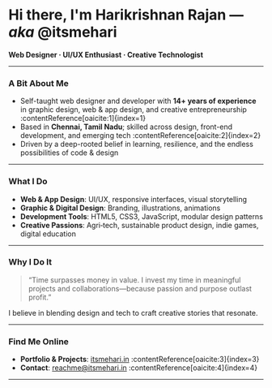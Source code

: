   #  Hi there, I'm **Harikrishnan Rajan** — *aka* **@itsmehari**
  
  **Web Designer · UI/UX Enthusiast · Creative Technologist**
  
  ---
  
  ###  A Bit About Me
  
  - Self-taught web designer and developer with **14+ years of experience** in graphic design, web & app design, and creative entrepreneurship :contentReference[oaicite:1]{index=1}  
  - Based in **Chennai, Tamil Nadu**; skilled across design, front-end development, and emerging tech :contentReference[oaicite:2]{index=2}  
  - Driven by a deep-rooted belief in learning, resilience, and the endless possibilities of code & design
  
  ---
  
  ###  What I Do
  
  - **Web & App Design**: UI/UX, responsive interfaces, visual storytelling  
  - **Graphic & Digital Design**: Branding, illustrations, animations  
  - **Development Tools**: HTML5, CSS3, JavaScript, modular design patterns  
  - **Creative Passions**: Agri‑tech, sustainable product design, indie games, digital education
  
  ---
  
  ###  Why I Do It
  
  > “Time surpasses money in value. I invest my time in meaningful projects and collaborations—because passion and purpose outlast profit.”
  
  I believe in blending design and tech to craft creative stories that resonate.
  
  ---
  
  ###  Find Me Online
  
  - **Portfolio & Projects**: [itsmehari.in](https://itsmehari.in) :contentReference[oaicite:3]{index=3}  
  - **Contact**: [reachme@itsmehari.in](mailto:reachme@itsmehari.in) :contentReference[oaicite:4]{index=4}
  
  ---
  
